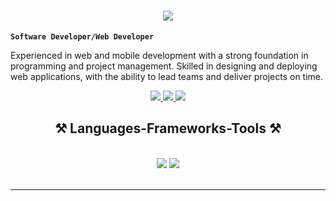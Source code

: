 <h1 align="center">
    <img src="https://readme-typing-svg.herokuapp.com/?font=Righteous&size=35&center=true&vCenter=true&width=500&height=70&duration=4000&lines=Hi+There!;+I'm+Nestor+B.+Sayson+Jr.;" />
</h1>

**`Software Developer/Web Developer`**

Experienced in web and mobile development with a strong foundation in programming and project management. Skilled in designing and deploying web applications, with the ability to lead teams and deliver projects on time.


<div align="center"> 
  <a href="mailto:saysonnior@gmail.com">
    <img src="https://img.shields.io/badge/Gmail-333333?style=for-the-badge&logo=gmail&logoColor=red" />
  </a>
  <a href="https://www.linkedin.com/in/nestor-sayson-b8671b292?utm_source=share&utm_campaign=share_via&utm_content=profile&utm_medium=android_app" target="_blank">
    <img src="https://img.shields.io/badge/LinkedIn-0077B5?style=for-the-badge&logo=linkedin&logoColor=white" target="_blank" />
  </a>
  <a href="https://www.facebook.com/nioooooor/" target="_blank">
     <img src="https://custom-icon-badges.demolab.com/badge/Facebook-blue?style=for-the-badge&logo=facebook&logoColor=white" target="_blank" /> 
  </a>
</div>
 
<h2 align="center">⚒️ Languages-Frameworks-Tools ⚒️</h2>
<br/>
<div align="center">
    <img src="https://skillicons.dev/icons?i=react,bootstrap,html,css,vscode,github,figma,git" />
    <img src="https://skillicons.dev/icons?i=python,javascript,cpp,java,mysql,tensorflow,sklearn,arduino" /><br>
</div>

<br/>
<hr/>

